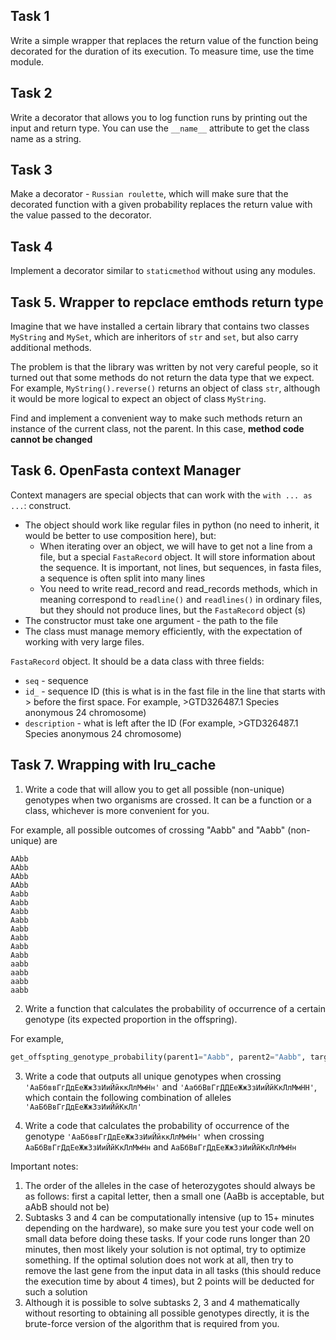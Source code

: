 ## Task 1
Write a simple wrapper that replaces the return value of the function being decorated for the duration of its execution. To measure time, use the time module.
## Task 2
Write a decorator that allows you to log function runs by printing out the input and return type. You can use the `__name__` attribute to get the class name as a string.
## Task 3
Make a decorator - `Russian roulette`, which will make sure that the decorated function with a given probability replaces the return value with the value passed to the decorator.
## Task 4
Implement a decorator similar to `staticmethod` without using any modules.
## Task 5. Wrapper to repclace emthods return type
Imagine that we have installed a certain library that contains two classes `MyString` and `MySet`, which are inheritors of `str` and `set`, but also carry additional methods.

The problem is that the library was written by not very careful people, so it turned out that some methods do not return the data type that we expect. For example, `MyString().reverse()` returns an object of class `str`, although it would be more logical to expect an object of class `MyString`.

Find and implement a convenient way to make such methods return an instance of the current class, not the parent. In this case, **method code cannot be changed**
## Task 6. OpenFasta context Manager
Context managers are special objects that can work with the `with ... as ...`: construct. 

- The object should work like regular files in python (no need to inherit, it would be better to use composition here), but:
    - When iterating over an object, we will have to get not a line from a file, but a special `FastaRecord` object. It will store information about the sequence. It is important, not lines, but sequences, in fasta files, a sequence is often split into many lines
    - You need to write read_record and read_records methods, which in meaning correspond to `readline()` and `readlines()` in ordinary files, but they should not produce lines, but the `FastaRecord` object (s)
- The constructor must take one argument - the path to the file
- The class must manage memory efficiently, with the expectation of working with very large files.

`FastaRecord` object. It should be a data class with three fields:
- `seq` - sequence
- `id_` - sequence ID (this is what is in the fast file in the line that starts with > before the first space. For example, >GTD326487.1 Species anonymous 24 chromosome)
- `description` - what is left after the ID (For example, >GTD326487.1 Species anonymous 24 chromosome)
## Task 7. Wrapping with lru_cache  
1. Write a code that will allow you to get all possible (non-unique) genotypes when two organisms are crossed. It can be a function or a class, whichever is more convenient for you. 

For example, all possible outcomes of crossing "Aabb" and "Aabb" (non-unique) are
```
AAbb
AAbb
AAbb
AAbb
Aabb
Aabb
Aabb
Aabb
Aabb
Aabb
Aabb
Aabb
aabb
aabb
aabb
aabb
```
2. Write a function that calculates the probability of occurrence of a certain genotype (its expected proportion in the offspring). 

For example,
```python
get_offspting_genotype_probability(parent1="Aabb", parent2="Aabb", target_genotype="Aabb") # 0.5
```

3. Write a code that outputs all unique genotypes when crossing `'АаБбввГгДдЕеЖжЗзИиЙйккЛлМмНн'` and `'АаббВвГгДДЕеЖжЗзИиЙйКкЛлМмНН'`, which contain the following combination of alleles `'АаБбВвГгДдЕеЖжЗзИиЙйКкЛл'`

4. Write a code that calculates the probability of occurrence of the genotype `'АаБбввГгДдЕеЖжЗзИиЙйккЛлМмНн'` when crossing `АаБбВвГгДдЕеЖжЗзИиЙйКкЛлМмНн` and `АаБбВвГгДдЕеЖжЗзИиЙйКкЛлМмНн`


Important notes:

1. The order of the alleles in the case of heterozygotes should always be as follows: first a capital letter, then a small one (AaBb is acceptable, but aAbB should not be)
2. Subtasks 3 and 4 can be computationally intensive (up to 15+ minutes depending on the hardware), so make sure you test your code well on small data before doing these tasks. If your code runs longer than 20 minutes, then most likely your solution is not optimal, try to optimize something. If the optimal solution does not work at all, then try to remove the last gene from the input data in all tasks (this should reduce the execution time by about 4 times), but 2 points will be deducted for such a solution
3. Although it is possible to solve subtasks 2, 3 and 4 mathematically without resorting to obtaining all possible genotypes directly, it is the brute-force version of the algorithm that is required from you.